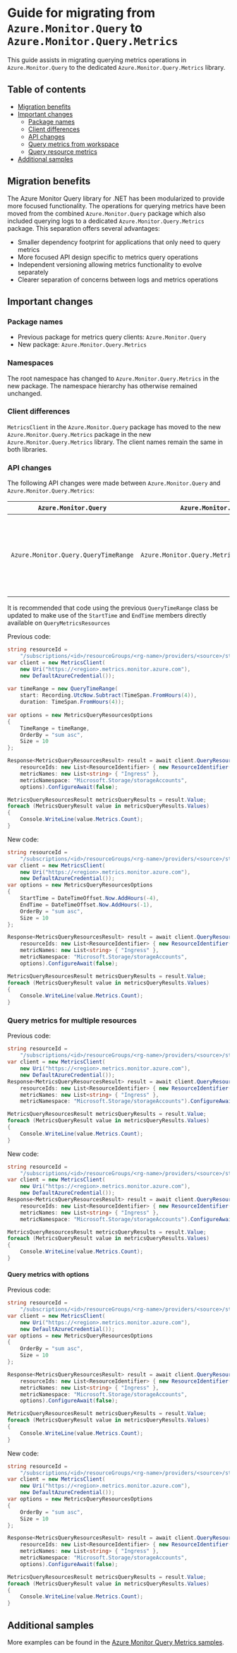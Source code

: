 # Guide for migrating from `Azure.Monitor.Query` to `Azure.Monitor.Query.Metrics`

This guide assists in migrating querying metrics operations in `Azure.Monitor.Query` to the dedicated `Azure.Monitor.Query.Metrics` library.

## Table of contents

- [Migration benefits](#migration-benefits)
- [Important changes](#important-changes)
    - [Package names](#package-names)
    - [Client differences](#client-differences)
    - [API changes](#api-changes)
    - [Query metrics from workspace](#query-metrics-from-workspace)
    - [Query resource metrics](#query-resource-metrics)
- [Additional samples](#additional-samples)

## Migration benefits

The Azure Monitor Query library for .NET has been modularized to provide more focused functionality. The operations for querying metrics have been moved from the combined `Azure.Monitor.Query` package which also included querying logs to a dedicated `Azure.Monitor.Query.Metrics` package. This separation offers several advantages:

- Smaller dependency footprint for applications that only need to query metrics 
- More focused API design specific to metrics query operations
- Independent versioning allowing metrics functionality to evolve separately
- Clearer separation of concerns between logs and metrics operations

## Important changes

### Package names

- Previous package for metrics query clients: `Azure.Monitor.Query`
- New package: `Azure.Monitor.Query.Metrics`

### Namespaces

The root namespace has changed to `Azure.Monitor.Query.Metrics` in the new package.  The namespace hierarchy has otherwise remained unchanged.

### Client differences

`MetricsClient` in the `Azure.Monitor.Query` package  has moved to the new `Azure.Monitor.Query.Metrics` package in the new `Azure.Monitor.Query.Metrics` library. The client names remain the same in both libraries.

### API changes

The following API changes were made between `Azure.Monitor.Query` and `Azure.Monitor.Query.Metrics`:

| `Azure.Monitor.Query` | `Azure.Monitor.Query.Metrics`                                  | Notes                                           |
|------------------------|-------------------------------------------------------------|-------------------------------------------------|
| `Azure.Monitor.Query.QueryTimeRange ` | `Azure.Monitor.Query.Metrics.MetricsQueryTimeRange ` | Used to specify the time range for metrics queries |

It is recommended that code using the previous `QueryTimeRange` class be updated to make use of the `StartTime` and `EndTime` members directly available on `QueryMetricsResources`

Previous code:
```C#
string resourceId =
    "/subscriptions/<id>/resourceGroups/<rg-name>/providers/<source>/storageAccounts/<resource-name-1>";
var client = new MetricsClient(
    new Uri("https://<region>.metrics.monitor.azure.com"),
    new DefaultAzureCredential());
    
var timeRange = new QueryTimeRange(
    start: Recording.UtcNow.Subtract(TimeSpan.FromHours(4)),
    duration: TimeSpan.FromHours(4));
    
var options = new MetricsQueryResourcesOptions
{
    TimeRange = timeRange,
    OrderBy = "sum asc",
    Size = 10
};

Response<MetricsQueryResourcesResult> result = await client.QueryResourcesAsync(
    resourceIds: new List<ResourceIdentifier> { new ResourceIdentifier(resourceId) },
    metricNames: new List<string> { "Ingress" },
    metricNamespace: "Microsoft.Storage/storageAccounts",
    options).ConfigureAwait(false);

MetricsQueryResourcesResult metricsQueryResults = result.Value;
foreach (MetricsQueryResult value in metricsQueryResults.Values)
{
    Console.WriteLine(value.Metrics.Count);
}
```

New code:
```C# Snippet:Query_Metrics_QueryResourcesMetricsWithOptionsStartTimeEndTime
string resourceId =
    "/subscriptions/<id>/resourceGroups/<rg-name>/providers/<source>/storageAccounts/<resource-name-1>";
var client = new MetricsClient(
    new Uri("https://<region>.metrics.monitor.azure.com"),
    new DefaultAzureCredential());
var options = new MetricsQueryResourcesOptions
{
    StartTime = DateTimeOffset.Now.AddHours(-4),
    EndTime = DateTimeOffset.Now.AddHours(-1),
    OrderBy = "sum asc",
    Size = 10
};

Response<MetricsQueryResourcesResult> result = await client.QueryResourcesAsync(
    resourceIds: new List<ResourceIdentifier> { new ResourceIdentifier(resourceId) },
    metricNames: new List<string> { "Ingress" },
    metricNamespace: "Microsoft.Storage/storageAccounts",
    options).ConfigureAwait(false);

MetricsQueryResourcesResult metricsQueryResults = result.Value;
foreach (MetricsQueryResult value in metricsQueryResults.Values)
{
    Console.WriteLine(value.Metrics.Count);
}
```

### Query metrics for multiple resources

Previous code:
```C# Snippet:QueryResourcesMetrics
string resourceId =
    "/subscriptions/<id>/resourceGroups/<rg-name>/providers/<source>/storageAccounts/<resource-name-1>";
var client = new MetricsClient(
    new Uri("https://<region>.metrics.monitor.azure.com"),
    new DefaultAzureCredential());
Response<MetricsQueryResourcesResult> result = await client.QueryResourcesAsync(
    resourceIds: new List<ResourceIdentifier> { new ResourceIdentifier(resourceId) },
    metricNames: new List<string> { "Ingress" },
    metricNamespace: "Microsoft.Storage/storageAccounts").ConfigureAwait(false);

MetricsQueryResourcesResult metricsQueryResults = result.Value;
foreach (MetricsQueryResult value in metricsQueryResults.Values)
{
    Console.WriteLine(value.Metrics.Count);
}
```

New code:
```C# Snippet:Query_Metrics_QueryResourcesMetrics
string resourceId =
    "/subscriptions/<id>/resourceGroups/<rg-name>/providers/<source>/storageAccounts/<resource-name-1>";
var client = new MetricsClient(
    new Uri("https://<region>.metrics.monitor.azure.com"),
    new DefaultAzureCredential());
Response<MetricsQueryResourcesResult> result = await client.QueryResourcesAsync(
    resourceIds: new List<ResourceIdentifier> { new ResourceIdentifier(resourceId) },
    metricNames: new List<string> { "Ingress" },
    metricNamespace: "Microsoft.Storage/storageAccounts").ConfigureAwait(false);

MetricsQueryResourcesResult metricsQueryResults = result.Value;
foreach (MetricsQueryResult value in metricsQueryResults.Values)
{
    Console.WriteLine(value.Metrics.Count);
}
```

#### Query metrics with options

Previous code:

```C# Snippet:QueryResourcesMetricsWithOptions
string resourceId =
    "/subscriptions/<id>/resourceGroups/<rg-name>/providers/<source>/storageAccounts/<resource-name-1>";
var client = new MetricsClient(
    new Uri("https://<region>.metrics.monitor.azure.com"),
    new DefaultAzureCredential());
var options = new MetricsQueryResourcesOptions
{
    OrderBy = "sum asc",
    Size = 10
};

Response<MetricsQueryResourcesResult> result = await client.QueryResourcesAsync(
    resourceIds: new List<ResourceIdentifier> { new ResourceIdentifier(resourceId) },
    metricNames: new List<string> { "Ingress" },
    metricNamespace: "Microsoft.Storage/storageAccounts",
    options).ConfigureAwait(false);

MetricsQueryResourcesResult metricsQueryResults = result.Value;
foreach (MetricsQueryResult value in metricsQueryResults.Values)
{
    Console.WriteLine(value.Metrics.Count);
}
```

New code:

```C# Snippet:Query_Metrics_QueryResourcesMetricsWithOptions
string resourceId =
    "/subscriptions/<id>/resourceGroups/<rg-name>/providers/<source>/storageAccounts/<resource-name-1>";
var client = new MetricsClient(
    new Uri("https://<region>.metrics.monitor.azure.com"),
    new DefaultAzureCredential());
var options = new MetricsQueryResourcesOptions
{
    OrderBy = "sum asc",
    Size = 10
};

Response<MetricsQueryResourcesResult> result = await client.QueryResourcesAsync(
    resourceIds: new List<ResourceIdentifier> { new ResourceIdentifier(resourceId) },
    metricNames: new List<string> { "Ingress" },
    metricNamespace: "Microsoft.Storage/storageAccounts",
    options).ConfigureAwait(false);

MetricsQueryResourcesResult metricsQueryResults = result.Value;
foreach (MetricsQueryResult value in metricsQueryResults.Values)
{
    Console.WriteLine(value.Metrics.Count);
}
```

## Additional samples

More examples can be found in the [Azure Monitor Query Metrics samples][metrics-samples].

<!-- Links -->
[metrics-samples]: https://github.com/Azure/azure-sdk-for-net/blob/main/sdk/monitor/Azure.Monitor.Query.Metrics/README.md#examples